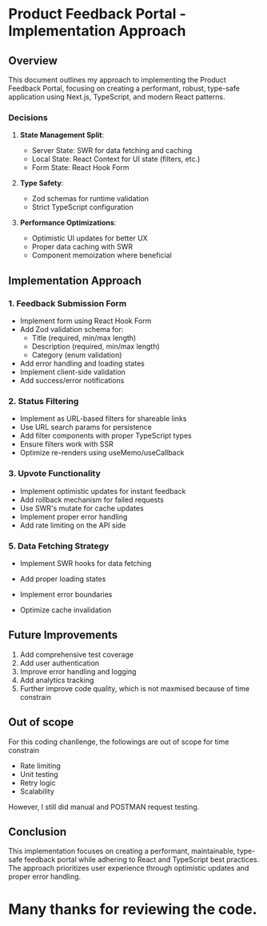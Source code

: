 # Product Feedback Portal - Implementation Approach

## Overview

This document outlines my approach to implementing the Product Feedback Portal, focusing on creating a performant, robust, type-safe application using Next.js, TypeScript, and modern React patterns.

### Decisions

1. **State Management Split**:

   - Server State: SWR for data fetching and caching
   - Local State: React Context for UI state (filters, etc.)
   - Form State: React Hook Form

2. **Type Safety**:

   - Zod schemas for runtime validation
   - Strict TypeScript configuration

3. **Performance Optimizations**:
   - Optimistic UI updates for better UX
   - Proper data caching with SWR
   - Component memoization where beneficial

## Implementation Approach

### 1. Feedback Submission Form

- Implement form using React Hook Form
- Add Zod validation schema for:
  - Title (required, min/max length)
  - Description (required, min/max length)
  - Category (enum validation)
- Add error handling and loading states
- Implement client-side validation
- Add success/error notifications

### 2. Status Filtering

- Implement as URL-based filters for shareable links
- Use URL search params for persistence
- Add filter components with proper TypeScript types
- Ensure filters work with SSR
- Optimize re-renders using useMemo/useCallback

### 3. Upvote Functionality

- Implement optimistic updates for instant feedback
- Add rollback mechanism for failed requests
- Use SWR's mutate for cache updates
- Implement proper error handling
- Add rate limiting on the API side

### 5. Data Fetching Strategy

- Implement SWR hooks for data fetching
- Add proper loading states
- Implement error boundaries

- Optimize cache invalidation

## Future Improvements

1. Add comprehensive test coverage
2. Add user authentication
3. Improve error handling and logging
4. Add analytics tracking
5. Further improve code quality, which is not maxmised because of time constrain

## Out of scope

For this coding chanllenge, the followings are out of scope for time constrain

- Rate limiting
- Unit testing
- Retry logic
- Scalability

However, I still did manual and POSTMAN request testing.

## Conclusion

This implementation focuses on creating a performant, maintainable, type-safe feedback portal while adhering to React and TypeScript best practices. The approach prioritizes user experience through optimistic updates and proper error handling.

# Many thanks for reviewing the code.
